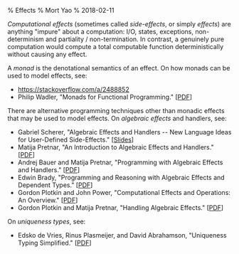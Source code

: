 % Effects
% Mort Yao
% 2018-02-11

*Computational effects* (sometimes called *side-effects*, or simply *effects*) are anything "impure" about a computation: I/O, states, exceptions, non-determinism and partiality / non-termination. In contrast, a genuinely pure computation would compute a total computable function deterministically without causing any effect.

A *monad* is the denotational semantics of an effect. On how monads can be used to model effects, see:

* <https://stackoverflow.com/a/2488852>
* Philip Wadler, "Monads for Functional Programming."
[[PDF](http://homepages.inf.ed.ac.uk/wadler/papers/marktoberdorf/baastad.pdf)]

There are alternative programming techniques other than monadic effects that may be used to model effects.
On *algebraic effects* and handlers, see:

* Gabriel Scherer, "Algebraic Effects and Handlers -- New Language Ideas for User-Defined Side-Effects."
[[Slides](http://gallium.inria.fr/~scherer/doc/effect-handlers-talk.html#/)]
* Matija Pretnar, "An Introduction to Algebraic Effects and Handlers."
[[PDF](http://www.eff-lang.org/handlers-tutorial.pdf)]
* Andrej Bauer and Matija Pretnar, "Programming with Algebraic Effects and Handlers."
[[PDF](http://math.andrej.com/wp-content/uploads/2012/03/eff.pdf)]
* Edwin Brady, "Programming and Reasoning with Algebraic Effects and Dependent Types."
[[PDF](https://eb.host.cs.st-andrews.ac.uk/drafts/effects.pdf)]
* Gordon Plotkin and John Power, "Computational Effects and Operations: An Overview."
[[PDF](http://homepages.inf.ed.ac.uk/gdp/publications/Overview.pdf)]
* Gordon Plotkin and Matija Pretnar, "Handling Algebraic Effects."
[[PDF](https://arxiv.org/pdf/1312.1399.pdf)]

On *uniqueness types*, see:

* Edsko de Vries, Rinus Plasmeijer, and David Abrahamson, "Uniqueness Typing Simplified."
[[PDF](http://www.edsko.net/pubs/ifl07-paper.pdf)]
